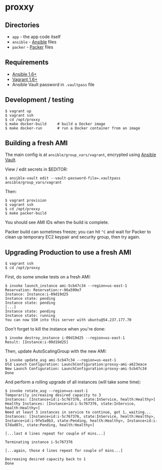 proxxy
======

Directories
-----------

* `app` - the app code itself
* `ansible` - [Ansible](http://docs.ansible.com/) files
* `packer` - [Packer](http://www.packer.io/) files


Requirements
------------

* [Ansible 1.6+](http://docs.ansible.com/)
* [Vagrant 1.6+](http://www.vagrantup.com/)
* Ansible Vault password in `.vaultpass` file


Development / testing
---------------------

    $ vagrant up
    $ vagrant ssh
    $ cd /opt/proxxy
    $ make docker-build     # build a Docker image
    $ make docker-run       # run a Docker container from an image


Building a fresh AMI
--------------------

The main config is at `ansible/group_vars/vagrant`, encrypted using
[Ansible Vault](http://docs.ansible.com/playbooks_vault.html).

View / edit secrets in $EDITOR:

    $ ansible-vault edit --vault-password-file=.vaultpass ansible/group_vars/vagrant

Then:

    $ vagrant provision
    $ vagrant ssh
    $ cd /opt/proxxy
    $ make packer-build

You should see AMI IDs when the build is complete.

Packer build can sometimes freeze; you can hit `^C` and wait for Packer to
clean up temporary EC2 keypair and security group, then try again.


Upgrading Production to use a fresh AMI
---------------------------------------

    $ vagrant ssh
    $ cd /opt/proxxy

First, do some smoke tests on a fresh AMI:

    $ invoke launch_instance ami-5cb47c34 --region=us-east-1
    Reservation: Reservation:r-96a599e7
    Instance: Instance:i-09d19d25
    Instance state: pending
    Instance state: pending
    [...]
    Instance state: pending
    Instance state: running
    You can now SSH into this server with ubuntu@54.237.177.70

Don't forget to kill the instance when you're done:

    $ invoke destroy_instance i-09d19d25 --region=us-east-1
    Result: [Instance:i-09d19d25]

Then, update AutoScalingGroup with the new AMI:

    $ invoke update_asg ami-5cb47c34 --region=us-east-1
    Old Launch Configuration: LaunchConfiguration:proxxy-ami-a623eace
    New Launch Configuration: LaunchConfiguration:proxxy-ami-5cb47c34
    Done

And perform a rolling upgrade of all instances (will take some time):

    $ invoke rotate_asg --region=us-east-1
    Temporarily increasing desired capacity to 3
    Instances: [Instance<id:i-5c767376, state:InService, health:Healthy>]
    Healthy Instances: [Instance<id:i-5c767376, state:InService, health:Healthy>]
    Need at least 3 instances in service to continue, got 1, waiting...
    Instances: [Instance<id:i-5c767376, state:InService, health:Healthy>, Instance<id:i-9fe5a9b3, state:Pending, health:Healthy>, Instance<id:i-57dad07c, state:Pending, health:Healthy>]

    [...last 4 lines repeat for couple of mins...]

    Terminating instance i-5c767376

    [...again, those 4 lines repeat for couple of mins...]

    Decreasing desired capacity back to 1
    Done
